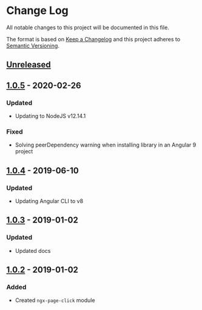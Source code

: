 # Change Log

All notable changes to this project will be documented in this file.

The format is based on [Keep a Changelog](http://keepachangelog.com/)
and this project adheres to [Semantic Versioning](http://semver.org/).

## [Unreleased][]

## [1.0.5][] - 2020-02-26

### Updated

- Updating to NodeJS v12.14.1

### Fixed

- Solving peerDependency warning when installing library in an Angular 9 project

## [1.0.4][] - 2019-06-10

### Updated

- Updating Angular CLI to v8

## [1.0.3][] - 2019-01-02

### Updated

- Updated docs

## [1.0.2][] - 2019-01-02

### Added

- Created `ngx-page-click` module

[unreleased]: https://github.com/willmendesneto/ngx-page-click/compare/v1.0.2...HEAD
[1.0.2]: https://github.com/willmendesneto/ngx-page-click/tree/v1.0.2
[unreleased]: https://github.com/willmendesneto/ngx-page-click/compare/v1.0.4...HEAD
[1.0.4]: https://github.com/willmendesneto/ngx-page-click/compare/v1.0.3...v1.0.4
[1.0.3]: https://github.com/willmendesneto/ngx-page-click/tree/v1.0.3


[Unreleased]: https://github.com/willmendesneto/ngx-page-click/compare/v1.0.5...HEAD
[1.0.5]: https://github.com/willmendesneto/ngx-page-click/tree/v1.0.5
